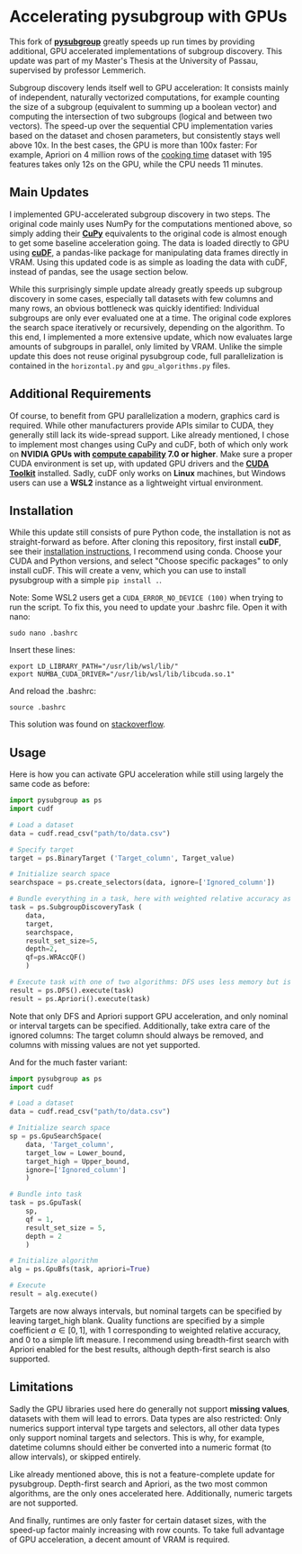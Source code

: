 <!-- These are examples of badges you might want to add to your README:
     please update the URLs accordingly

[![Twitter](https://img.shields.io/twitter/url/http/shields.io.svg?style=social&label=Twitter)](https://twitter.com/pysubgroup)
-->

<!--![Build status](https://github.com/flemmerich/pysubgroup/actions/workflows/ci.yaml/badge.svg)
[![ReadTheDocs](https://readthedocs.org/projects/pysubgroup/badge/?version=latest)](https://pysubgroup.readthedocs.io/en/stable/)
[![Coveralls](https://img.shields.io/coveralls/github/flemmerich/pysubgroup/main.svg)](https://coveralls.io/r/flemmerich/pysubgroup)
[![PyPI-Server](https://img.shields.io/pypi/v/pysubgroup.svg)](https://pypi.org/project/pysubgroup/)
[![Conda-Forge](https://img.shields.io/conda/vn/conda-forge/pysubgroup.svg)](https://anaconda.org/conda-forge/pysubgroup)
[![Monthly Downloads](https://pepy.tech/badge/pysubgroup/month)](https://pepy.tech/project/pysubgroup)-->

# Accelerating pysubgroup with GPUs

This fork of [**pysubgroup**](https://github.com/flemmerich/pysubgroup) greatly speeds up run times by providing additional, GPU accelerated implementations of subgroup discovery. This update was part of my Master's Thesis at the University of Passau, supervised by professor Lemmerich.

Subgroup discovery lends itself well to GPU acceleration: It consists mainly of independent, naturally vectorized computations, for example counting the size of a subgroup (equivalent to summing up a boolean vector) and computing the intersection of two subgroups (logical and between two vectors). The speed-up over the sequential CPU implementation varies based on the dataset and chosen parameters, but consistently stays well above 10x. In the best cases, the GPU is more than 100x faster: For example, Apriori on 4 million rows of the [cooking time](https://github.com/yandex-research/tabred) dataset with 195 features takes only 12s on the GPU, while the CPU needs 11 minutes.
## Main Updates

I implemented GPU-accelerated subgroup discovery in two steps. The original code mainly uses NumPy for the computations mentioned above, so simply adding their [**CuPy**](https://cupy.dev/) equivalents to the original code is almost enough to get some baseline acceleration going. The data is loaded directly to GPU using [**cuDF**](https://docs.rapids.ai/api/cudf/stable/), a pandas-like package for manipulating data frames directly in VRAM. Using this updated code is as simple as loading the data with cuDF, instead of pandas, see the usage section below.

While this surprisingly simple update already greatly speeds up subgroup discovery in some cases, especially tall datasets with few columns and many rows, an obvious bottleneck was quickly identified: Individual subgroups are only ever evaluated one at a time. The original code explores the search space iteratively or recursively, depending on the algorithm. To this end, I implemented a more extensive update, which now evaluates large amounts of subgroups in parallel, only limited by VRAM. Unlike the simple update this does not reuse original pysubgroup code, full parallelization is contained in the `horizontal.py` and `gpu_algorithms.py` files.



## Additional Requirements

Of course, to benefit from GPU parallelization a modern, graphics card is required. While other manufacturers provide APIs similar to CUDA, they generally still lack its wide-spread support. Like already mentioned, I chose to implement most changes using CuPy and cuDF, both of which only work on **NVIDIA GPUs with [compute capability](https://developer.nvidia.com/cuda-gpus) 7.0 or higher**. Make sure a proper CUDA environment is set up, with updated GPU drivers and the [**CUDA Toolkit**](https://developer.nvidia.com/cuda-toolkit) installed. Sadly, cuDF only works on **Linux** machines, but Windows users can use a **WSL2** instance as a lightweight virtual environment.


## Installation

While this update still consists of pure Python code, the installation is not as straight-forward as before. After cloning this repository, first install **cuDF**, see their [installation instructions](https://docs.rapids.ai/install/), I recommend using conda. Choose your CUDA and Python versions, and select "Choose specific packages" to only install cuDF. This will create a venv, which you can use to install pysubgroup with a simple `pip install .`.

Note: Some WSL2 users get a `CUDA_ERROR_NO_DEVICE (100)` when trying to run the script. To fix this, you need to update your .bashrc file. Open it with nano:
```
sudo nano .bashrc
```
Insert these lines:
```
export LD_LIBRARY_PATH="/usr/lib/wsl/lib/"  
export NUMBA_CUDA_DRIVER="/usr/lib/wsl/lib/libcuda.so.1"
```
And reload the .bashrc:
```
source .bashrc
```
This solution was found on [stackoverflow](https://stackoverflow.com/questions/77380210/rapids-cannot-import-cudf-error-at-driver-init-call-to-cuinit-results-in-cuda).

## Usage
Here is how you can activate GPU acceleration while still using largely the same code as before:
```python
import pysubgroup as ps
import cudf

# Load a dataset
data = cudf.read_csv("path/to/data.csv")

# Specify target
target = ps.BinaryTarget ('Target_column', Target_value)

# Initialize search space
searchspace = ps.create_selectors(data, ignore=['Ignored_column'])

# Bundle everything in a task, here with weighted relative accuracy as quality function
task = ps.SubgroupDiscoveryTask (
    data,
    target,
    searchspace,
    result_set_size=5,
    depth=2,
    qf=ps.WRAccQF()
    )

# Execute task with one of two algorithms: DFS uses less memory but is a lot slower than Apriori
result = ps.DFS().execute(task)
result = ps.Apriori().execute(task)
```
Note that only DFS and Apriori support GPU acceleration, and only nominal or interval targets can be specified. Additionally, take extra care of the ignored columns: The target column should always be removed, and columns with missing values are not yet supported.

And for the much faster variant:
```python
import pysubgroup as ps
import cudf

# Load a dataset
data = cudf.read_csv("path/to/data.csv")

# Initialize search space
sp = ps.GpuSearchSpace(
    data, 'Target_column', 
    target_low = Lower_bound,
    target_high = Upper_bound,
    ignore=['Ignored_column']
    )

# Bundle into task
task = ps.GpuTask(
    sp,
    qf = 1,
    result_set_size = 5,
    depth = 2
    )

# Initialize algorithm
alg = ps.GpuBfs(task, apriori=True)

# Execute
result = alg.execute()
```

Targets are now always intervals, but nominal targets can be specified by leaving target_high blank. Quality functions are specified by a simple coefficient $a \in [0,1]$, with $1$ corresponding to weighted relative accuracy, and $0$ to a simple lift measure. I recommend using breadth-first search with Apriori enabled for the best results, although depth-first search is also supported.


 
## Limitations

Sadly the GPU libraries used here do generally not support **missing values**, datasets with them will lead to errors. Data types are also restricted: Only numerics support interval type targets and selectors, all other data types only support nominal targets and selectors. This is why, for example, datetime columns should either be converted into a numeric format (to allow intervals), or skipped entirely.

Like already mentioned above, this is not a feature-complete update for pysubgroup. Depth-first search and Apriori, as the two most common algorithms, are the only ones accelerated here. Additionally, numeric targets are not supported.

And finally, runtimes are only faster for certain dataset sizes, with the speed-up factor mainly increasing with row counts. To take full advantage of GPU acceleration, a decent amount of VRAM is  required.

<!--## Subgroup Discovery

Subgroup Discovery is a well established data mining technique that allows you to identify patterns in your data.
More precisely, the goal of subgroup discovery is to identify descriptions of data subsets that show an interesting distribution with respect to a pre-specified target concept.
For example, given a dataset of patients in a hospital, we could be interested in subgroups of patients, for which a certain treatment X was successful.
One example result could then be stated as:

_"While in general the operation is successful in only 60% of the cases", for the subgroup
of female patients under 50 that also have been treated with drug d, the success rate was 82%."_

Here, a variable _operation success_ is the target concept, the identified subgroup has the interpretable description _female=True AND age<50 AND drug_D = True_. We call these single conditions (such as _female=True_) selection expressions or short _selectors_.
The interesting behavior for this subgroup is that the distribution of the target concept differs significantly from the distribution in the overall general dataset.
A discovered subgroup could also be seen as a rule:
```
female=True AND age<50 AND drug_D = True ==> Operation_outcome=SUCCESS
```
Computationally, subgroup discovery is challenging since a large number of such conjunctive subgroup descriptions have to be considered. Of course, finding computable criteria, which subgroups are likely interesting to a user is also an eternal struggle.
Therefore, a lot of literature has been devoted to the topic of subgroup discovery (including some of my own work). Recent overviews on the topic are for example:

* Herrera, Franciso, et al. ["An overview on subgroup discovery: foundations and applications."](https://scholar.google.de/scholar?q=Herrera%2C+Franciso%2C+et+al.+%E2%80%9CAn+overview+on+subgroup+discovery%3A+foundations+and+applications.%E2%80%9D+Knowledge+and+information+systems+29.3+(2011)%3A+495-525.) Knowledge and information systems 29.3 (2011): 495-525.
* Atzmueller, Martin. ["Subgroup discovery."](https://scholar.google.de/scholar?q=Atzmueller%2C+Martin.+%E2%80%9CSubgroup+discovery.%E2%80%9D+Wiley+Interdisciplinary+Reviews%3A+Data+Mining+and+Knowledge+Discovery+5.1+(2015)%3A+35-49.) Wiley Interdisciplinary Reviews: Data Mining and Knowledge Discovery 5.1 (2015): 35-49.
* And of course, my point of view on the topic is [summarized in my dissertation](https://opus.bibliothek.uni-wuerzburg.de/files/9781/Dissertation-Lemmerich.pdf):

### Prerequisites and Installation
pysubgroup is built to fit in the standard Python data analysis environment from the scipy-stack.
Thus, it can be used just having pandas (including its dependencies numpy, scipy, and matplotlib) installed. Visualizations are carried out with the matplotlib library.

pysubgroup consists of pure Python code. Thus, you can simply download the code from the repository and copy it in your `site-packages` directory.
pysubgroup is also on PyPI and should be installable using:
`pip install pysubgroup`

**Note**: Some users complained about the **pip installation not working**.
If, after the installation, it still doesn't find the package, then do the following steps:
 1. Find where the directory `site-packages` is.
 2. Copy the folder `pysubgroup`, which contains the source code, into the `site-packages` directory. (WARNING: This is not the main repository folder. The `pysubgroup` folder is inside the main repository folder, at the same level as `doc`)
 3. Now you can import the module with `import pysubgroup`.

## How to use:
A simple use case (here using the well known _titanic_ data) can be created in just a few lines of code:

```python
import pysubgroup as ps

# Load the example dataset
from pysubgroup.datasets import get_titanic_data
data = get_titanic_data()

target = ps.BinaryTarget ('Survived', True)
searchspace = ps.create_selectors(data, ignore=['Survived'])
task = ps.SubgroupDiscoveryTask (
    data,
    target,
    searchspace,
    result_set_size=5,
    depth=2,
    qf=ps.WRAccQF())
result = ps.DFS().execute(task)
```
The first line imports _pysubgroup_ package.
The following lines load an example dataset (the popular titanic dataset).

Therafter, we define a target, i.e., the property we are mainly interested in (_'survived'}.
Then, we define the searchspace as a list of basic selectors. Descriptions are built from this searchspace. We can create this list manually, or use an utility function.
Next, we create a SubgroupDiscoveryTask object that encapsulates what we want to find in our search.
In particular, that comprises the target, the search space, the depth of the search (maximum numbers of selectors combined in a subgroup description), and the interestingness measure for candidate scoring (here, the Weighted Relative Accuracy measure).

The last line executes the defined task by performing a search with an algorithm---in this case depth first search. The result of this algorithm execution is stored in a SubgroupDiscoveryResults object.

To just print the result, we could for example do:

```python
print(result.to_dataframe())
```

to get:

<table border="1" class="dataframe">
<thead>    <tr style="text-align: right;">      <th></th>      <th>quality</th>      <th>description</th>    </tr>  </thead>
<tbody>
    <tr>      <th>0</th>      <td>0.132150</td>      <td>Sex==female</td>    </tr>
    <tr>      <th>1</th>      <td>0.101331</td>      <td>Parch==0 AND Sex==female</td>    </tr>
    <tr>      <th>2</th>      <td>0.079142</td>      <td>Sex==female AND SibSp: [0:1[</td>    </tr>
    <tr>      <th>3</th>      <td>0.077663</td>      <td>Cabin.isnull() AND Sex==female</td>    </tr>
    <tr>      <th>4</th>      <td>0.071746</td>      <td>Embarked==S AND Sex==female</td>    </tr>
</tbody></table>


## Key classes
Here is an outline on the most important classes:
* Selector: A Selector represents an atomic condition over the data, e.g., _age < 50_. There several subtypes of Selectors, i.e., NominalSelector (color==BLUE), NumericSelector (age < 50) and NegatedSelector (a wrapper such as not selector1)
* SubgroupDiscoveryTask: As mentioned before, encapsulates the specification of how an algorithm should search for interesting subgroups
* SubgroupDicoveryResult: These are the main outcome of a subgroup disovery run. You can obtain a list of subgroups using the `to_subgroups()` or to a dataframe using `to_dataframe()`
* Conjunction: A conjunction is the most widely used SubgroupDescription, and indicates which data instances are covered by the subgroup. It can be seen as the left hand side of a rule.


## License
We are happy about anyone using this software. Thus, this work is put under an Apache license. However, if this constitutes
any hindrance to your application, please feel free to contact us, we am sure that we can work something out.

    Copyright 2016-2019 Florian Lemmerich

    Licensed under the Apache License, Version 2.0 (the "License");
    you may not use this file except in compliance with the License.
    You may obtain a copy of the License at

    http://www.apache.org/licenses/LICENSE-2.0

    Unless required by applicable law or agreed to in writing, software
    distributed under the License is distributed on an "AS IS" BASIS,
    WITHOUT WARRANTIES OR CONDITIONS OF ANY KIND, either express or implied.
    See the License for the specific language governing permissions and
    limitations under the License.


## Warning
* GP-growth is in an experimental stage.

## Cite
If you are using pysubgroup for your research, please consider citing our demo paper:

    Lemmerich, F., & Becker, M. (2018, September). pysubgroup: Easy-to-use subgroup discovery in python. In Joint European Conference on Machine Learning and Knowledge Discovery in Databases (ECMLPKDD). pp. 658-662.

bibtex:

    @inproceedings{lemmerich2018pysubgroup,
      title={pysubgroup: Easy-to-use subgroup discovery in python},
      author={Lemmerich, Florian and Becker, Martin},
      booktitle={Joint European Conference on Machine Learning and Knowledge Discovery in Databases},
      pages={658--662},
      year={2018}
    }


## Note

This project has been set up using PyScaffold 4.5. For details and usage
information on PyScaffold see https://pyscaffold.org/.-->
